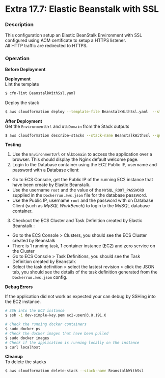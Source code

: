# Extra 17.7: Elastic Beanstalk with SSL

### Description

This configuration setup an Elastic BeanStalk Environment with SSL configured using ACM certificate to setup a HTTPS listener.  
All HTTP traffic are redirected to HTTPS.

### Operation

**Before Deployment**

**Deployment**  
Lint the template

```bash
$ cfn-lint BeanstalkWithSsl.yaml
```

Deploy the stack

```bash
$ aws cloudformation deploy --template-file BeanstalkWithSsl.yaml  --stack-name BeanstalkWithSsl    --parameter-overrides file://private-parameters.json
```

**After Deployment**  
Get the `EnvironmentUrl` and `AlbDomain` from the Stack outputs

```bash
$ aws cloudformation describe-stacks --stack-name BeanstalkWithSsl --query "Stacks[0].Outputs" --no-cli-pager
```

**Testing**

1. Use the `EnvironmentUrl` or `AlbDomain` to access the application over a browser. This should display the Nginx default welcome page.
2. Login to the Database container using the EC2 Public IP, username and password with a Database client:

- Go to ECS Console, get the Public IP of the running EC2 instance that have been create by Elastic Beanstalk.
- Use the username `root` and the value of the `MYSQL_ROOT_PASSWORD` supplied in the `Dockerrun.aws.json` file for the database password.
- Use the Public IP, username `root` and the password with on Database Client (such as _MySQL WorkBench_) to login to the MySQL database container.

3. Checkout the ECS Cluster and Task Definition created by Elastic Beanstalk :

- Go to the ECS Console > Clusters, you should see the ECS Cluster created by Beanstalk
- There is 1 running task, 1 container instance (EC2) and zero service on the Cluster
- Go to ECS Console > Task Definitions, you should see the Task Definition created by Beanstalk
- Select the task definition > select the lastest revision > click the JSON tab, you should see the details of the task definition generated from the `Dockerrun.aws.json` config.

**Debug Errors**

If the application did not work as expected your can debug by SSHing into the EC2 instance.

```bash
# SSH into the EC2 instance
$ ssh -i dev-simple-key.pem ec2-user@3.8.191.0

# Check the running docker containers
$ sudo docker ps
# Check the docker images that have been pulled
$ sudo docker images
# Check if the application is running locally on the instance
$ curl localhost
```

**Cleanup**  
To delete the stacks

```bash
$ aws cloudformation delete-stack --stack-name BeanstalkWithSsl
```

